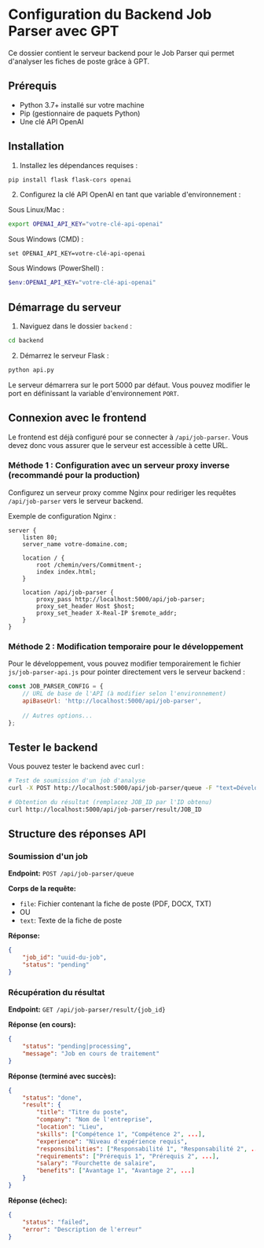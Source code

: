 # Configuration du Backend Job Parser avec GPT

Ce dossier contient le serveur backend pour le Job Parser qui permet d'analyser les fiches de poste grâce à GPT.

## Prérequis

- Python 3.7+ installé sur votre machine
- Pip (gestionnaire de paquets Python)
- Une clé API OpenAI

## Installation

1. Installez les dépendances requises :

```bash
pip install flask flask-cors openai
```

2. Configurez la clé API OpenAI en tant que variable d'environnement :

Sous Linux/Mac :
```bash
export OPENAI_API_KEY="votre-clé-api-openai"
```

Sous Windows (CMD) :
```batch
set OPENAI_API_KEY=votre-clé-api-openai
```

Sous Windows (PowerShell) :
```powershell
$env:OPENAI_API_KEY="votre-clé-api-openai"
```

## Démarrage du serveur

1. Naviguez dans le dossier `backend` :

```bash
cd backend
```

2. Démarrez le serveur Flask :

```bash
python api.py
```

Le serveur démarrera sur le port 5000 par défaut. Vous pouvez modifier le port en définissant la variable d'environnement `PORT`.

## Connexion avec le frontend

Le frontend est déjà configuré pour se connecter à `/api/job-parser`. Vous devez donc vous assurer que le serveur est accessible à cette URL.

### Méthode 1 : Configuration avec un serveur proxy inverse (recommandé pour la production)

Configurez un serveur proxy comme Nginx pour rediriger les requêtes `/api/job-parser` vers le serveur backend.

Exemple de configuration Nginx :
```nginx
server {
    listen 80;
    server_name votre-domaine.com;
    
    location / {
        root /chemin/vers/Commitment-;
        index index.html;
    }
    
    location /api/job-parser {
        proxy_pass http://localhost:5000/api/job-parser;
        proxy_set_header Host $host;
        proxy_set_header X-Real-IP $remote_addr;
    }
}
```

### Méthode 2 : Modification temporaire pour le développement

Pour le développement, vous pouvez modifier temporairement le fichier `js/job-parser-api.js` pour pointer directement vers le serveur backend :

```javascript
const JOB_PARSER_CONFIG = {
    // URL de base de l'API (à modifier selon l'environnement)
    apiBaseUrl: 'http://localhost:5000/api/job-parser',
    
    // Autres options...
};
```

## Tester le backend

Vous pouvez tester le backend avec curl :

```bash
# Test de soumission d'un job d'analyse
curl -X POST http://localhost:5000/api/job-parser/queue -F "text=Développeur Web Senior. Entreprise: TechCorp. Expérience: 5+ ans. Compétences: JavaScript, React, Node.js."

# Obtention du résultat (remplacez JOB_ID par l'ID obtenu)
curl http://localhost:5000/api/job-parser/result/JOB_ID
```

## Structure des réponses API

### Soumission d'un job

**Endpoint:** `POST /api/job-parser/queue`

**Corps de la requête:**
- `file`: Fichier contenant la fiche de poste (PDF, DOCX, TXT)
- OU
- `text`: Texte de la fiche de poste

**Réponse:**
```json
{
    "job_id": "uuid-du-job",
    "status": "pending"
}
```

### Récupération du résultat

**Endpoint:** `GET /api/job-parser/result/{job_id}`

**Réponse (en cours):**
```json
{
    "status": "pending|processing",
    "message": "Job en cours de traitement"
}
```

**Réponse (terminé avec succès):**
```json
{
    "status": "done",
    "result": {
        "title": "Titre du poste",
        "company": "Nom de l'entreprise",
        "location": "Lieu",
        "skills": ["Compétence 1", "Compétence 2", ...],
        "experience": "Niveau d'expérience requis",
        "responsibilities": ["Responsabilité 1", "Responsabilité 2", ...],
        "requirements": ["Prérequis 1", "Prérequis 2", ...],
        "salary": "Fourchette de salaire",
        "benefits": ["Avantage 1", "Avantage 2", ...]
    }
}
```

**Réponse (échec):**
```json
{
    "status": "failed",
    "error": "Description de l'erreur"
}
```
